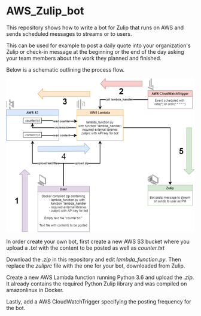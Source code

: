 # AWS_Zulip_bot
This repository shows how to write a bot for Zulip that runs on AWS and sends scheduled messages to streams or to users.

This can be used for example to post a daily quote into your organization's Zulip or check-in message at the beginning or the end of the day asking your team members about the work they planned and finished.

Below is a schematic outlining the process flow.

![schematic](schematic.png)

In order create your own bot, first create a new AWS S3 bucket where you upload a *.txt* with the content to be posted as well as *counter.txt*

Download the *.zip* in this repository and edit *lambda_function.py*. Then replace the *zuliprc* file with the one for your bot, downloaded from Zulip.

Create a new AWS Lambda function running Python 3.6 and upload the *.zip*. It already contains the required Python Zulip library and was compiled on amazonlinux in Docker. 

Lastly, add a AWS CloudWatchTrigger specifying the posting frequency for the bot.

